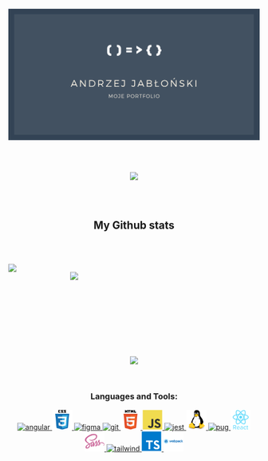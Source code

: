 <p>
<a href="https://github.com/Andrzej-Jablonski-project">
  <img align="center" src="https://github.com/Andrzej-Jablonski-project/Andrzej-Jablonski-project.github.io/blob/source/src/assets/img/cover.png" />
</a>
</p>
<br>
<br>
<p align="center">
  <img align="center" src="https://readme-typing-svg.herokuapp.com?center=true&multiline=true&lines=Hi%2C+I'm+Andrzej;A+Front-end+Developer+in+making" />
</p>
<br>
<br>
<h2 align="center">My Github stats</h2>
<br>
<br>
<p align="center">
<a href="https://github.com/Andrzej-Jablonski-project">
  <img align="left" width="460" src="https://github-readme-stats.vercel.app/api?username=Andrzej-Jablonski-project&show_icons=true&theme=radical" />
</a>
<a href="https://github.com/Andrzej-Jablonski-project">
  <img align="right" width="380" src="https://github-readme-stats.vercel.app/api/top-langs/?username=Andrzej-Jablonski-project&theme=radical&layout=compact&langs_count=6" />
</a>
</p>
<br>
<br>
<br>
<br>
<br>
<br>
<br>
<br>
<br>
<p align="center">
<a href="https://git.io/streak-stats">
  <img align="center" src="https://github-readme-streak-stats.herokuapp.com?user=Andrzej-Jablonski-project&theme=radical" />
</a>
</p>
<br>
<h3 align="center">Languages and Tools:</h3>
<p align="center"> <a href="https://angular.io" target="_blank"> <img src="https://angular.io/assets/images/logos/angular/angular.svg" alt="angular" width="40" height="40"/></a><a href="https://developer.mozilla.org/en-US/docs/Web/CSS" target="_blank"> <img src="https://raw.githubusercontent.com/devicons/devicon/master/icons/css3/css3-original-wordmark.svg" alt="css3" width="40" height="40"/> </a> <a href="https://www.figma.com/" target="_blank"> <img src="https://www.vectorlogo.zone/logos/figma/figma-icon.svg" alt="figma" width="40" height="40"/> </a> <a href="https://git-scm.com/" target="_blank"> <img src="https://www.vectorlogo.zone/logos/git-scm/git-scm-icon.svg" alt="git" width="40" height="40"/> </a> <a href="https://www.w3.org/html/" target="_blank"> <img src="https://raw.githubusercontent.com/devicons/devicon/master/icons/html5/html5-original-wordmark.svg" alt="html5" width="40" height="40"/> </a> <a href="https://developer.mozilla.org/en-US/docs/Web/JavaScript" target="_blank"> <img src="https://raw.githubusercontent.com/devicons/devicon/master/icons/javascript/javascript-original.svg" alt="javascript" width="40" height="40"/> </a> <a href="https://jestjs.io" target="_blank"> <img src="https://www.vectorlogo.zone/logos/jestjsio/jestjsio-icon.svg" alt="jest" width="40" height="40"/> </a> <a href="https://www.linux.org/" target="_blank"> <img src="https://raw.githubusercontent.com/devicons/devicon/master/icons/linux/linux-original.svg" alt="linux" width="40" height="40"/> </a> <a href="https://pugjs.org" target="_blank"> <img src="https://cdn.worldvectorlogo.com/logos/pug.svg" alt="pug" width="40" height="40"/> </a> <a href="https://reactjs.org/" target="_blank"> <img src="https://raw.githubusercontent.com/devicons/devicon/master/icons/react/react-original-wordmark.svg" alt="react" width="40" height="40"/> </a> <a href="https://sass-lang.com" target="_blank"> <img src="https://raw.githubusercontent.com/devicons/devicon/master/icons/sass/sass-original.svg" alt="sass" width="40" height="40"/> </a> <a href="https://tailwindcss.com/" target="_blank"> <img src="https://www.vectorlogo.zone/logos/tailwindcss/tailwindcss-icon.svg" alt="tailwind" width="40" height="40"/> </a> <a href="https://www.typescriptlang.org/" target="_blank"> <img src="https://raw.githubusercontent.com/devicons/devicon/master/icons/typescript/typescript-original.svg" alt="typescript" width="40" height="40"/> </a> <a href="https://webpack.js.org" target="_blank"> <img src="https://raw.githubusercontent.com/devicons/devicon/d00d0969292a6569d45b06d3f350f463a0107b0d/icons/webpack/webpack-original-wordmark.svg" alt="webpack" width="40" height="40"/> </a> </p>




<!--
**Andrzej-Jablonski-project/Andrzej-Jablonski-project** is a ✨ _special_ ✨ repository because its `README.md` (this file) appears on your GitHub profile.

Here are some ideas to get you started:

- 🔭 I’m currently working on ...
- 🌱 I’m currently learning ...
- 👯 I’m looking to collaborate on ...
- 🤔 I’m looking for help with ...
- 💬 Ask me about ...
- 📫 How to reach me: ...
- 😄 Pronouns: ...
- ⚡ Fun fact: ...
-->
